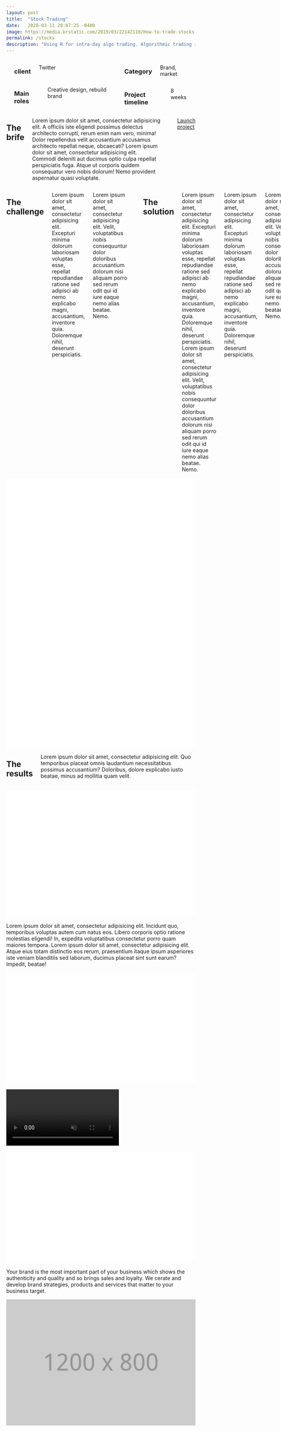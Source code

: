 ```yaml
---
layout: post
title:  "Stock Trading"
date:   2020-03-11 20:07:25 -0400
image: https://media.brstatic.com/2019/03/22142110/How-to-trade-stocks.jpg
permalink: /stocks
description: "Using R for intra-day algo trading. Algorithmic trading is a method of executing orders using automated pre-programmed trading instructions accounting for variables such as time, price, and volume."
---
```

<div class="full">
    <div class="large-6 columns">
      <div class="row">
        <div class="large-5 columns">
          <div class="spacing"></div>
          <h3 class="meta-title">client</h3>
          <p class="meta-data">Twitter</p>
        </div>
        <div class="large-7 columns">
          <div class="spacing"></div>
          <h3 class="meta-title">Main roles</h3>
          <p class="meta-data">Creative design, rebuild brand</p>
        </div>
      </div>
      <div class="spacing"></div>
      <div class="row">
        <div class="large-5 columns">
          <h3 class="meta-title">Category</h3>
          <p class="meta-data">Brand, market</p>
        </div>
        <div class="large-7 columns">
          <h3 class="meta-title">Project timeline</h3>
          <p class="meta-data">8 weeks</p>
        </div>
      </div>
      <div class="four spacing"></div>
    </div>
    <div class="large-6 columns">
      <h2 class="colored-title">The brife</h2>
      <p class="big-text">
          Lorem ipsum dolor sit amet, consectetur adipisicing elit. A officiis iste eligendi possimus delectus architecto corrupti, rerum enim nam vero, minima! Dolor repellendus velit accusantium accusamus architecto repellat neque, obcaecati? Lorem ipsum dolor sit amet, consectetur adipisicing elit. Commodi deleniti aut ducimus optio culpa repellat perspiciatis fuga. Atque ut corporis quidem consequatur vero nobis dolorum! Nemo provident aspernatur quasi voluptate.
      </p>
      <div class="spacing"></div>
      <p>
        <a href="#" class="boxed button black launch">Launch project <i class="icon-arrows-slim-right"></i> </a>
      </p>
    </div>
</div>
<div class="full light-grey">
    <div class="large-6 columns">
      <h2>The challenge</h2>
      <p>Lorem ipsum dolor sit amet, consectetur adipisicing elit. Excepturi minima dolorum laboriosam voluptas esse, repellat repudiandae ratione sed adipisci ab nemo explicabo magni, accusantium, inventore quia. Doloremque nihil, deserunt perspiciatis.</p>
      <p>Lorem ipsum dolor sit amet, consectetur adipisicing elit. Velit, voluptatibus nobis consequuntur dolor doloribus accusantium dolorum nisi aliquam porro sed rerum odit qui id iure eaque nemo alias beatae. Nemo.</p>
      <div class="four spacing"></div>
      <h2>The solution</h2>
      <p>Lorem ipsum dolor sit amet, consectetur adipisicing elit. Excepturi minima dolorum laboriosam voluptas esse, repellat repudiandae ratione sed adipisci ab nemo explicabo magni, accusantium, inventore quia. Doloremque nihil, deserunt perspiciatis.
      Lorem ipsum dolor sit amet, consectetur adipisicing elit. Velit, voluptatibus nobis consequuntur dolor doloribus accusantium dolorum nisi aliquam porro sed rerum odit qui id iure eaque nemo alias beatae. Nemo.</p>
      <p>Lorem ipsum dolor sit amet, consectetur adipisicing elit. Excepturi minima dolorum laboriosam voluptas esse, repellat repudiandae ratione sed adipisci ab nemo explicabo magni, accusantium, inventore quia. Doloremque nihil, deserunt perspiciatis.</p>
      <p>Lorem ipsum dolor sit amet, consectetur adipisicing elit. Velit, voluptatibus nobis consequuntur dolor doloribus accusantium dolorum nisi aliquam porro sed rerum odit qui id iure eaque nemo alias beatae. Nemo.</p>
      <p>Lorem ipsum dolor sit amet, consectetur adipisicing elit. Excepturi minima dolorum laboriosam voluptas esse, repellat repudiandae ratione sed adipisci ab nemo explicabo magni, accusantium, inventore quia. Doloremque nihil, deserunt perspiciatis.
      Lorem ipsum dolor sit amet, consectetur adipisicing elit. Velit, voluptatibus nobis consequuntur dolor doloribus accusantium dolorum nisi aliquam porro sed rerum odit qui id iure eaque nemo alias beatae. Nemo.</p>
      <p>Lorem ipsum dolor sit amet, consectetur adipisicing elit. Excepturi minima dolorum laboriosam voluptas esse, repellat repudiandae ratione sed adipisci ab nemo explicabo magni, accusantium, inventore quia. Doloremque nihil, deserunt perspiciatis.</p>
      <p>Lorem ipsum dolor sit amet, consectetur adipisicing elit. Velit, voluptatibus nobis consequuntur dolor doloribus accusantium dolorum nisi aliquam porro sed rerum odit qui id iure eaque nemo alias beatae. Nemo.</p>
    </div>
    <div class="large-6 columns">
      <img src="assets/images/@stock/iphones.png" alt="">
    </div>
</div>
<div class="full">
  <div class="large-12 columns">
    <h2>The results</h2>
    <p class="big-text">Lorem ipsum dolor sit amet, consectetur adipisicing elit. Quo temporibus placeat omnis laudantium necessitatibus possimus accusantium? Doloribus, dolore explicabo iusto beatae, minus ad mollitia quam velit.</p>
  </div>
</div>
<div class="full colored-bg red">
  <p class="centered-text">
    <img src="assets/images/@stock/result-1.png" alt="">
  </p>
</div>
<div class="full">
  <p>Lorem ipsum dolor sit amet, consectetur adipisicing elit. Incidunt quo, temporibus voluptas autem cum natus eos. Libero corporis optio ratione molestias eligendi! In, expedita voluptatibus consectetur porro quam maiores tempora. Lorem ipsum dolor sit amet, consectetur adipisicing elit. Atque eius totam distinctio eos rerum, praesentium itaque ipsum asperiores iste veniam blanditiis sed laborum, ducimus placeat sint sunt earum? Impedit, beatae!
  </p>
</div>
<div class="full colored-bg purple">
  <p class="centered-text">
    <img src="assets/images/@stock/result-2.png" alt="">
  </p>
</div>
<div class="full case-video-wrapper">
<!--           <div class="case-image-placeholder">
      <img src="assets/images/@stock/case-study.jpg" alt="">
    </div> -->
    <video loop muted playsinline autoplay preload>
      <source src='assets/images/@stock/case-study.mp4' type='video/mp4'>
    </video>
</div>
<div class="full colored-bg orange">
  <p class="centered-text">
    <img src="assets/images/@stock/result-3.png" alt="">
  </p>
</div>
<div class="full">
  <p class="big-text">Your brand is the most important part of your business which shows the authenticity and quality and so brings sales and loyalty. We cerate and develop brand strategies, products and services that matter to your business target.
</div>
<div class="full light-grey">
    <p class="centered-text">
      <img src="assets/images/@stock/result-4.jpg" alt="">
    </p>
</div>